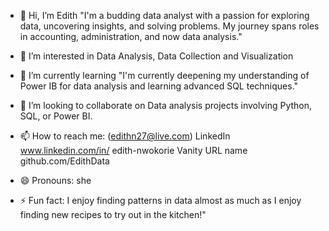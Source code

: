 - 👋 Hi, I’m Edith "I'm a budding data analyst with a passion for exploring data, uncovering insights, and solving problems. My journey spans roles in accounting, administration, and now data analysis."
- 👀 I’m interested in Data Analysis, Data Collection and Visualization
- 🌱 I’m currently learning "I'm currently deepening my understanding of Power IB for data analysis and learning advanced SQL techniques."
- 💞️ I’m looking to collaborate on Data analysis projects involving Python, SQL, or Power BI.
- 📫 How to reach me: (edithn27@live.com) LinkedIn www.linkedin.com/in/
edith-nwokorie
Vanity URL name github.com/EdithData

- 😄 Pronouns: she
- ⚡ Fun fact: I enjoy finding patterns in data almost as much as I enjoy finding new recipes to try out in the kitchen!"

<!---
Edith246/Edith246 is a ✨ special ✨ repository because its `README.md` (this file) appears on your GitHub profile.
You can click the Preview link to take a look at your changes.
--->
